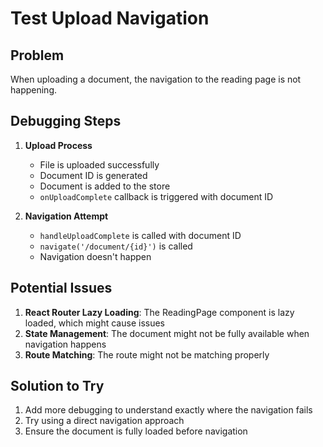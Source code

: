 # Test Upload Navigation

## Problem
When uploading a document, the navigation to the reading page is not happening.

## Debugging Steps

1. **Upload Process**
   - File is uploaded successfully
   - Document ID is generated
   - Document is added to the store
   - `onUploadComplete` callback is triggered with document ID

2. **Navigation Attempt**
   - `handleUploadComplete` is called with document ID
   - `navigate('/document/{id}')` is called
   - Navigation doesn't happen

## Potential Issues

1. **React Router Lazy Loading**: The ReadingPage component is lazy loaded, which might cause issues
2. **State Management**: The document might not be fully available when navigation happens
3. **Route Matching**: The route might not be matching properly

## Solution to Try

1. Add more debugging to understand exactly where the navigation fails
2. Try using a direct navigation approach
3. Ensure the document is fully loaded before navigation
